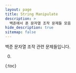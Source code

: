 ```yaml
---
layout: page
title: String Manipulate
description: >
  백준에서 푼 문자열 조작 문제들 모음
hide_description: true
sitemap: false
---
```

백준 문자열 조작 관련 문제들입니다.

0. 
{:toc}
